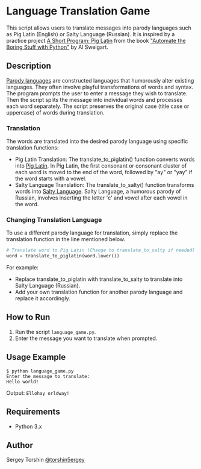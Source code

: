 # Language Translation Game

This script allows users to translate messages into parody languages such as Pig Latin (English) or Salty Language (Russian). It is inspired by a practice project [A Short Program: Pig Latin](https://automatetheboringstuff.com/2e/chapter6/#calibre_link-231) from the book ["Automate the Boring Stuff with Python"](https://automatetheboringstuff.com/) by Al Sweigart.

## Description

[Parody languages](https://en.wikipedia.org/wiki/Language_game) are constructed languages that humorously alter existing languages. They often involve playful transformations of words and syntax.
The program prompts the user to enter a message they wish to translate. Then the script splits the message into individual words and processes each word separately. The script preserves the original case (title case or uppercase) of words during translation.

### Translation

The words are translated into the desired parody language using specific translation functions:
- Pig Latin Translation: The translate_to_piglatin() function converts words into [Pig Latin](https://en.wikipedia.org/wiki/Pig_Latin). In Pig Latin, the first consonant or consonant cluster of each word is moved to the end of the word, followed by "ay" or "yay" if the word starts with a vowel.
- Salty Language Translation: The translate_to_salty() function transforms words into [Salty Language](https://ru.wikipedia.org/wiki/Поросячья_латынь#.D0.A0.D1.83.D1.81.D1.81.D0.BA.D0.B8.D0.B9_.D1.8F.D0.B7.D1.8B.D0.BA). Salty Language, a humorous parody of Russian, involves inserting the letter 'с' and vowel after each vowel in the word.

### Changing Translation Language

To use a different parody language for translation, simply replace the translation function in the line mentioned below.
```python
# Translate word to Pig Latin (Change to translate_to_salty if needed)
word = translate_to_piglatin(word.lower())
```
For example:
- Replace translate_to_piglatin with translate_to_salty to translate into Salty Language (Russian).
- Add your own translation function for another parody language and replace it accordingly.

## How to Run
1. Run the script `language_game.py`.
2. Enter the message you want to translate when prompted.

## Usage Example
```
$ python language_game.py
Enter the message to translate:
Hello world!
```
Output:
`Ellohay orldway!`

## Requirements

- Python 3.x

## Author 

Sergey Torshin [@torshin5ergey](https://github.com/torshin5ergey)